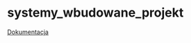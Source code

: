 # systemy_wbudowane_projekt

 [Dokumentacja](https://docs.google.com/document/d/11reDHmUpvVwOFu8_UFw8IwPFgJG-ERNyQ2awLRYsAxw/edit?usp=sharing)
